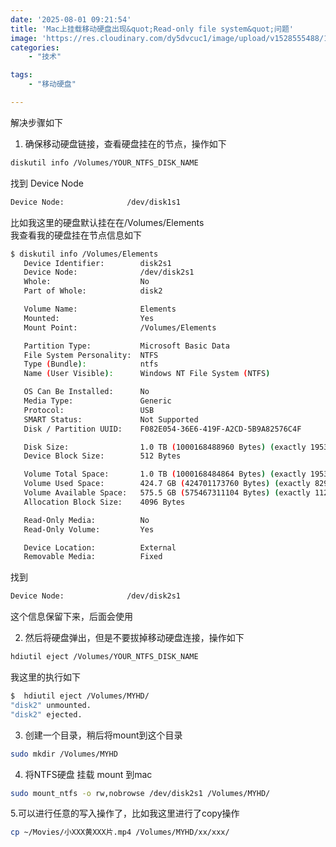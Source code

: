 ```yaml
---
date: '2025-08-01 09:21:54'
title: 'Mac上挂载移动硬盘出现&quot;Read-only file system&quot;问题'
image: 'https://res.cloudinary.com/dy5dvcuc1/image/upload/v1528555488/16080400571819.jpg'
categories:
    - "技术"

tags:
    - "移动硬盘"

---
```


解决步骤如下

1. 确保移动硬盘链接，查看硬盘挂在的节点，操作如下

```bash
diskutil info /Volumes/YOUR_NTFS_DISK_NAME
```

找到 Device Node

```bash
Device Node:              /dev/disk1s1
```

比如我这里的硬盘默认挂在在/Volumes/Elements  
我查看我的硬盘挂在节点信息如下

```bash
$ diskutil info /Volumes/Elements
   Device Identifier:        disk2s1
   Device Node:              /dev/disk2s1
   Whole:                    No
   Part of Whole:            disk2

   Volume Name:              Elements
   Mounted:                  Yes
   Mount Point:              /Volumes/Elements

   Partition Type:           Microsoft Basic Data
   File System Personality:  NTFS
   Type (Bundle):            ntfs
   Name (User Visible):      Windows NT File System (NTFS)

   OS Can Be Installed:      No
   Media Type:               Generic
   Protocol:                 USB
   SMART Status:             Not Supported
   Disk / Partition UUID:    F082E054-36E6-419F-A2CD-5B9A82576C4F

   Disk Size:                1.0 TB (1000168488960 Bytes) (exactly 1953454080 512-Byte-Units)
   Device Block Size:        512 Bytes

   Volume Total Space:       1.0 TB (1000168484864 Bytes) (exactly 1953454072 512-Byte-Units)
   Volume Used Space:        424.7 GB (424701173760 Bytes) (exactly 829494480 512-Byte-Units) (42.5%)
   Volume Available Space:   575.5 GB (575467311104 Bytes) (exactly 1123959592 512-Byte-Units) (57.5%)
   Allocation Block Size:    4096 Bytes

   Read-Only Media:          No
   Read-Only Volume:         Yes

   Device Location:          External
   Removable Media:          Fixed
```

找到

```bash
Device Node:              /dev/disk2s1
```

这个信息保留下来，后面会使用

2. 然后将硬盘弹出，但是不要拔掉移动硬盘连接，操作如下

```bash
hdiutil eject /Volumes/YOUR_NTFS_DISK_NAME
```

我这里的执行如下

```bash
$  hdiutil eject /Volumes/MYHD/
"disk2" unmounted.
"disk2" ejected.
```

3. 创建一个目录，稍后将mount到这个目录

```bash
sudo mkdir /Volumes/MYHD
```

4. 将NTFS硬盘 挂载 mount 到mac

```bash
sudo mount_ntfs -o rw,nobrowse /dev/disk2s1 /Volumes/MYHD/
```

5.可以进行任意的写入操作了，比如我这里进行了copy操作

```bash
cp ~/Movies/小XXX黄XXX片.mp4 /Volumes/MYHD/xx/xxx/
```
